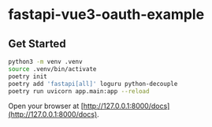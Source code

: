 # fastapi-vue3-oauth-example

## Get Started

```sh
python3 -m venv .venv
source .venv/bin/activate
poetry init
poetry add 'fastapi[all]' loguru python-decouple
poetry run uvicorn app.main:app --reload
```

Open your browser at [http://127.0.0.1:8000/docs](http://127.0.0.1:8000/docs).
